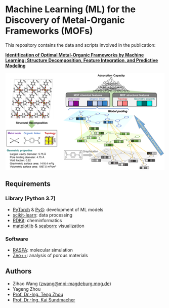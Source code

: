 # Machine Learning (ML) for the Discovery of Metal-Organic Frameworks (MOFs)

This repository contains the data and scripts involved in the publication:

**[Identification of Optimal Metal-Organic Frameworks by Machine Learning: Structure Decomposition, Feature Integration, and Predictive Modeling](https://doi.org/10.1016/j.compchemeng.2022.107739)**

<img src="https://github.com/zwang1995/ML-MOF/blob/main/ML-MOF.png" width="600">

## Requirements 
### Library (Python 3.7)
* [PyTorch](https://pytorch.org/) & [PyG](https://pytorch-geometric.readthedocs.io/en/latest/): development of ML models
* [scikit-learn](https://scikit-learn.org/stable/): data processing
* [RDKit](https://www.rdkit.org/): cheminformatics
* [matplotlib](https://matplotlib.org/) & [seaborn](https://seaborn.pydata.org/): visualization
### Software
* [RASPA](https://iraspa.org/raspa/): molecular simulation
* [Zeo++](http://zeoplusplus.org/): analysis of porous materials

## Authors
* Zihao Wang (zwang@mpi-magdeburg.mpg.de)
* Yageng Zhou
* [Prof. Dr.-Ing. Teng Zhou](https://facultyprofiles.hkust-gz.edu.cn/faculty-personal-page/ZHOU-Teng/tengzhou)
* [Prof. Dr.-Ing. Kai Sundmacher](https://www.mpi-magdeburg.mpg.de/person/24754/16345)
